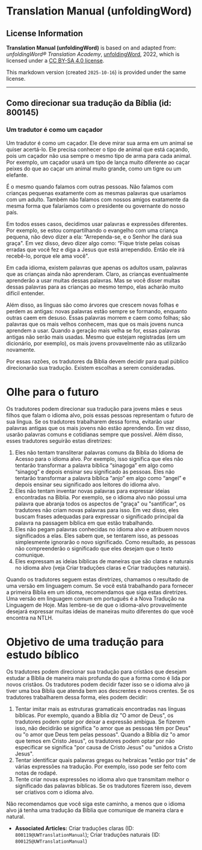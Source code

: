 # Translation Manual (unfoldingWord)

## License Information

**Translation Manual (unfoldingWord)** is based on and adapted from: _unfoldingWord® Translation Academy_, [unfoldingWord](https://unfoldingword.org/utw), 2022, which is licensed under a [CC BY-SA 4.0 license](https://creativecommons.org/licenses/by-sa/4.0/legalcode.en).

This markdown version (created `2025-10-16`) is provided under the same license.



--------------------------------

## Como direcionar sua tradução da Bíblia (id: 800145)

### Um tradutor é como um caçador

Um tradutor é como um caçador. Ele deve mirar sua arma em um animal se quiser acertá\-lo. Ele precisa conhecer o tipo de animal que está caçando, pois um caçador não usa sempre o mesmo tipo de arma para cada animal. Por exemplo, um caçador usará um tipo de lança muito diferente ao caçar peixes do que ao caçar um animal muito grande, como um tigre ou um elefante.

É o mesmo quando falamos com outras pessoas. Não falamos com crianças pequenas exatamente com as mesmas palavras que usaríamos com um adulto. Também não falamos com nossos amigos exatamente da mesma forma que falaríamos com o presidente ou governante do nosso país.

Em todos esses casos, decidimos usar palavras e expressões diferentes. Por exemplo, se estou compartilhando o evangelho com uma criança pequena, não devo dizer a ela: “Arrependa\-se, e o Senhor lhe dará sua graça". Em vez disso, devo dizer algo como: “Fique triste pelas coisas erradas que você fez e diga a Jesus que está arrependido. Então ele irá recebê\-lo, porque ele ama você".

Em cada idioma, existem palavras que apenas os adultos usam, palavras que as crianças ainda não aprenderam. Claro, as crianças eventualmente aprenderão a usar muitas dessas palavras. Mas se você disser muitas dessas palavras para as crianças ao mesmo tempo, elas acharão muito difícil entender.

Além disso, as línguas são como árvores que crescem novas folhas e perdem as antigas: novas palavras estão sempre se formando, enquanto outras caem em desuso. Essas palavras morrem e caem como folhas; são palavras que os mais velhos conhecem, mas que os mais jovens nunca aprendem a usar. Quando a geração mais velha se for, essas palavras antigas não serão mais usadas. Mesmo que estejam registradas (em um dicionário, por exemplo), os mais jovens provavelmente não as utilizarão novamente.

Por essas razões, os tradutores da Bíblia devem decidir para qual público direcionarão sua tradução. Existem escolhas a serem consideradas.

Olhe para o futuro
==================

Os tradutores podem direcionar sua tradução para jovens mães e seus filhos que falam o idioma alvo, pois essas pessoas representam o futuro de sua língua. Se os tradutores trabalharem dessa forma, evitarão usar palavras antigas que os mais jovens não estão aprendendo. Em vez disso, usarão palavras comuns e cotidianas sempre que possível. Além disso, esses tradutores seguirão estas diretrizes:

1. Eles não tentam transliterar palavras comuns da Bíblia do Idioma de Acesso para o idioma alvo. Por exemplo, isso significa que eles não tentarão transformar a palavra bíblica “sinagoga” em algo como “sinagog” e depois ensinar seu significado às pessoas. Eles não tentarão transformar a palavra bíblica “anjo” em algo como “angel” e depois ensinar seu significado aos leitores do idioma alvo.
2. Eles não tentam inventar novas palavras para expressar ideias encontradas na Bíblia. Por exemplo, se o idioma alvo não possui uma palavra que abranja todos os aspectos de "graça" ou "santificar", os tradutores não criam novas palavras para isso. Em vez disso, eles buscam frases adequadas para expressar o significado principal da palavra na passagem bíblica em que estão trabalhando.
3. Eles não pegam palavras conhecidas no idioma alvo e atribuem novos significados a elas. Eles sabem que, se tentarem isso, as pessoas simplesmente ignorarão o novo significado. Como resultado, as pessoas não compreenderão o significado que eles desejam que o texto comunique.
4. Eles expressam as ideias bíblicas de maneiras que são claras e naturais no idioma alvo (veja Criar traduções claras e Criar traduções naturais).

Quando os tradutores seguem estas diretrizes, chamamos o resultado de uma versão em linguagem comum. Se você está trabalhando para fornecer a primeira Bíblia em um idioma, recomendamos que siga estas diretrizes. Uma versão em linguagem comum em português é a Nova Tradução na Linguagem de Hoje. Mas lembre\-se de que o idioma\-alvo provavelmente desejará expressar muitas ideias de maneiras muito diferentes do que você encontra na NTLH.

Objetivo de uma tradução para estudo bíblico
============================================

Os tradutores podem direcionar sua tradução para cristãos que desejam estudar a Bíblia de maneira mais profunda do que a forma como é lida por novos cristãos. Os tradutores podem decidir fazer isso se o idioma alvo já tiver uma boa Bíblia que atenda bem aos descrentes e novos crentes. Se os tradutores trabalharem dessa forma, eles podem decidir:

1. Tentar imitar mais as estruturas gramaticais encontradas nas línguas bíblicas. Por exemplo, quando a Bíblia diz "O amor de Deus", os tradutores podem optar por deixar a expressão ambígua. Se fizerem isso, não decidirão se significa "o amor que as pessoas têm por Deus" ou "o amor que Deus tem pelas pessoas". Quando a Bíblia diz "o amor que temos em Cristo Jesus", os tradutores podem optar por não especificar se significa "por causa de Cristo Jesus" ou "unidos a Cristo Jesus".
2. Tentar identificar quais palavras gregas ou hebraicas "estão por trás" de várias expressões na tradução. Por exemplo, isso pode ser feito com notas de rodapé.
3. Tente criar novas expressões no idioma alvo que transmitam melhor o significado das palavras bíblicas. Se os tradutores fizerem isso, devem ser criativos com o idioma alvo.

Não recomendamos que você siga este caminho, a menos que o idioma alvo já tenha uma tradução da Bíblia que comunique de maneira clara e natural.

* **Associated Articles:** Criar traduções claras (ID: `800119@UWTranslationManual`); Criar traduções naturais (ID: `800125@UWTranslationManual`)

